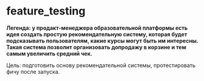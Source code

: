 # feature_testing
**Легенда: у продакт-менеджера образовательной платформы есть идея создать простую рекомендательную систему, которая будет подсказывать пользователям, какие курсы могут быть им интересны. Такая система позволит организовать допродажу в корзине и тем самым увеличить средний чек.**

Цель: подготовить основу рекомендательной системы, протестировать фичу после запуска.
